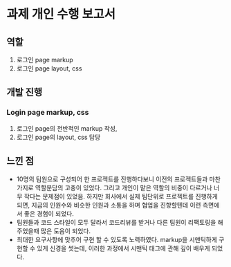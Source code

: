 # 과제 개인 수행 보고서

## 역할

1. 로그인 page markup
2. 로그인 page layout, css

## 개발 진행

### Login page markup, css

1. 로그인 page의 전반적인 markup 작성,
2. 로그인 page의 layout, css 담당

## 느낀 점

- 10명의 팀원으로 구성되어 한 프로젝트를 진행하다보니 이전의 프로젝트들과 마찬가지로 역할분담의 고충이 있었다. 그리고 개인이 맡은 역할의 비중이 다르거나 너무 작다는 문제점이 있었음. 하지만 회사에서 실제 팀단위로 프로젝트를 진행하게 되면, 지금의 인원수와 비슷한 인원과 소통을 하며 협업을 진항할텐데 이런 측면에서 좋은 경험이 되었다.
- 팀원들과 코드 스타일이 모두 달라서 코드리뷰를 받거나 다른 팀원이 리팩토링을 해주었을때 많은 도움이 되었다.
- 최대한 요구사항에 맞추어 구현 할 수 있도록 노력하였다. markup을 시맨틱하게 구현할 수 있게 신경을 썻는데, 이러한 과정에서 시맨틱 태그에 관해 깊이 배우게 되었다.
